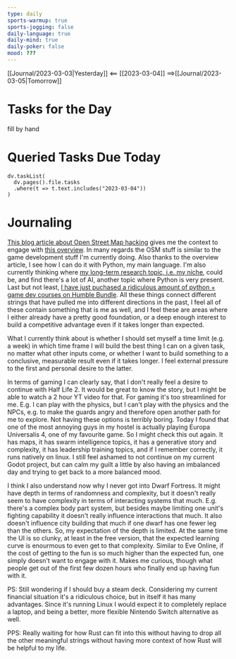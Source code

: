 ```yaml
---
type: daily
sports-warmup: true
sports-jogging: false
daily-language: true
daily-mind: true
daily-poker: false
mood: ???
---
```


[[Journal/2023-03-03|Yesterday]] <== [[2023-03-04]] ==>[[Journal/2023-03-05|Tomorrow]]


# Tasks for the Day

fill by hand


# Queried Tasks Due Today

```dataviewjs
dv.taskList(
  dv.pages().file.tasks
  .where(t => t.text.includes("2023-03-04"))
)
```



# Journaling
[This blog article about Open Street Map hacking](https://volkerkrause.eu/2023/03/04/osm-hack-weekend-karlsruhe-february-2023.html) gives me the context to engage with [this overview](https://www.linkedin.com/feed/update/urn:li:activity:7028324140444999680/). In many regards the OSM stuff is similar to the game development stuff I'm currently doing. Also thanks to the overview article, I see how I can do it with Python, my main language. I'm also currently thinking where [my long-term research topic, i.e. my niche](https://www.jasss.org/4/1/reviews/kluegl.html), could be, and find there's a lot of AI, another topic where Python is very present. Last but not least, [I have just puchased a ridiculous amount of python + game dev courses on Humble Bundle](https://academy.zenva.com/purchased-courses/).
All these things connect different strings that have pulled me into different directions in the past, I feel all of these contain something that is me as well, and I feel these are areas where I either already have a pretty good foundation, or a deep enough interest to build a competitive advantage even if it takes longer than expected.

What I currently think about is whether I should set myself a time limit (e.g. a week) in which time frame I will build the best thing I can on a given task, no matter what other inputs come, or whether I want to build something to a conclusive, measurable result even if it takes longer. I feel external pressure to the first and personal desire to the latter.

In terms of gaming I can clearly say, that I don't really feel a desire to continue with Half Life 2. It would be great to know the story, but I might be able to watch a 2 hour YT video for that. For gaming it's too streamlined for me. E.g. I can play with the physics, but I can't play with the physics and the NPCs, e.g. to make the guards angry and therefore open another path for me to explore. Not having these options is terribly boring. Today I found that one of the most annoying guys in my hostel is actually playing Europa Universalis 4, one of my favourite game. So I might check this out again. It has maps, it has swarm intelligence topics, it has a generative story and complexity, it has leadership training topics, and if I remember correctly, it runs natively on linux. I still feel ashamed to not continue on my current Godot project, but can calm my guilt a little by also having an imbalanced day and trying to get back to a more balanced mood.

I think I also understand now why I never got into Dwarf Fortress. It might have depth in terms of randomness and complexity, but it doesn't really seem to have complexity in terms of interacting systems that much. E.g. there's a complex body part system, but besides maybe limiting one unit's fighting capability it doesn't really influence interactions that much. It also doesn't influence city building that much if one dwarf has one fewer leg than the others. So, my expectation of the depth is limited. At the same time the UI is so clunky, at least in the free version, that the expected learning curve is enourmous to even get to that complexity. Similar to Eve Online, if the cost of getting to the fun is so much higher than the expected fun, one simply doesn't want to engage with it. Makes me curious, though what people get out of the first few dozen hours who finally end up having fun with it.

PS: Still wondering if I should buy a steam deck. Considering my current financial situation it's a ridiculous choice, but in itself it has many advantages. Since it's running Linux I would expect it to completely replace a laptop, and being a better, more flexible Nintendo Switch alternative as well.

PPS: Really waiting for how Rust can fit into this without having to drop all the other meaningful strings without having more context of how Rust will be helpful to my life.